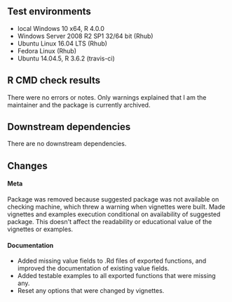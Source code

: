 
## Test environments
* local Windows 10 x64, R 4.0.0
* Windows Server 2008 R2 SP1 32/64 bit (Rhub)
* Ubuntu Linux 16.04 LTS (Rhub)
* Fedora Linux (Rhub)
* Ubuntu 14.04.5, R 3.6.2 (travis-ci)


## R CMD check results
There were no errors or notes. Only warnings explained that I am the maintainer and the package is currently archived.

## Downstream dependencies
There are no downstream dependencies.

## Changes
#### Meta
Package was removed because suggested package was not available on checking machine, which threw a warning when vignettes were built. Made vignettes and examples execution conditional on availability of suggested package. This doesn't affect the readability or educational value of the vignettes or examples.

#### Documentation
* Added missing value fields to .Rd files of exported functions, and improved the documentation of existing value fields. 
* Added testable examples to all exported functions that were missing any. 
* Reset any options that were changed by vignettes.
